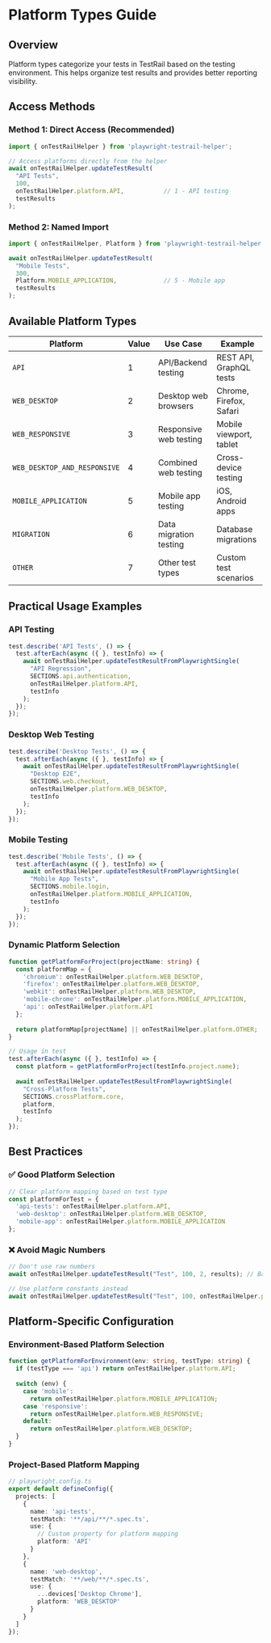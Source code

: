 # Platform Types Guide

## Overview

Platform types categorize your tests in TestRail based on the testing environment. This helps organize test results and provides better reporting visibility.

## Access Methods

### Method 1: Direct Access (Recommended)
```typescript
import { onTestRailHelper } from 'playwright-testrail-helper';

// Access platforms directly from the helper
await onTestRailHelper.updateTestResult(
  "API Tests",
  100,
  onTestRailHelper.platform.API,           // 1 - API testing
  testResults
);
```

### Method 2: Named Import
```typescript
import { onTestRailHelper, Platform } from 'playwright-testrail-helper';

await onTestRailHelper.updateTestResult(
  "Mobile Tests",
  300, 
  Platform.MOBILE_APPLICATION,             // 5 - Mobile app
  testResults
);
```

## Available Platform Types

| Platform | Value | Use Case | Example |
|----------|-------|----------|---------|
| `API` | 1 | API/Backend testing | REST API, GraphQL tests |
| `WEB_DESKTOP` | 2 | Desktop web browsers | Chrome, Firefox, Safari |
| `WEB_RESPONSIVE` | 3 | Responsive web testing | Mobile viewport, tablet |
| `WEB_DESKTOP_AND_RESPONSIVE` | 4 | Combined web testing | Cross-device testing |
| `MOBILE_APPLICATION` | 5 | Mobile app testing | iOS, Android apps |
| `MIGRATION` | 6 | Data migration testing | Database migrations |
| `OTHER` | 7 | Other test types | Custom test scenarios |

## Practical Usage Examples

### API Testing
```typescript
test.describe('API Tests', () => {
  test.afterEach(async ({ }, testInfo) => {
    await onTestRailHelper.updateTestResultFromPlaywrightSingle(
      "API Regression",
      SECTIONS.api.authentication,
      onTestRailHelper.platform.API,
      testInfo
    );
  });
});
```

### Desktop Web Testing  
```typescript
test.describe('Desktop Tests', () => {
  test.afterEach(async ({ }, testInfo) => {
    await onTestRailHelper.updateTestResultFromPlaywrightSingle(
      "Desktop E2E",
      SECTIONS.web.checkout,
      onTestRailHelper.platform.WEB_DESKTOP,
      testInfo
    );
  });
});
```

### Mobile Testing
```typescript
test.describe('Mobile Tests', () => {
  test.afterEach(async ({ }, testInfo) => {
    await onTestRailHelper.updateTestResultFromPlaywrightSingle(
      "Mobile App Tests",
      SECTIONS.mobile.login,
      onTestRailHelper.platform.MOBILE_APPLICATION,
      testInfo
    );
  });
});
```

### Dynamic Platform Selection
```typescript
function getPlatformForProject(projectName: string) {
  const platformMap = {
    'chromium': onTestRailHelper.platform.WEB_DESKTOP,
    'firefox': onTestRailHelper.platform.WEB_DESKTOP,
    'webkit': onTestRailHelper.platform.WEB_DESKTOP,
    'mobile-chrome': onTestRailHelper.platform.MOBILE_APPLICATION,
    'api': onTestRailHelper.platform.API
  };
  
  return platformMap[projectName] || onTestRailHelper.platform.OTHER;
}

// Usage in test
test.afterEach(async ({ }, testInfo) => {
  const platform = getPlatformForProject(testInfo.project.name);
  
  await onTestRailHelper.updateTestResultFromPlaywrightSingle(
    "Cross-Platform Tests",
    SECTIONS.crossPlatform.core,
    platform,
    testInfo
  );
});
```

## Best Practices

### ✅ Good Platform Selection
```typescript
// Clear platform mapping based on test type
const platformForTest = {
  'api-tests': onTestRailHelper.platform.API,
  'web-desktop': onTestRailHelper.platform.WEB_DESKTOP,
  'mobile-app': onTestRailHelper.platform.MOBILE_APPLICATION
};
```

### ❌ Avoid Magic Numbers
```typescript
// Don't use raw numbers
await onTestRailHelper.updateTestResult("Test", 100, 2, results); // Bad

// Use platform constants instead
await onTestRailHelper.updateTestResult("Test", 100, onTestRailHelper.platform.WEB_DESKTOP, results); // Good
```

## Platform-Specific Configuration

### Environment-Based Platform Selection
```typescript
function getPlatformForEnvironment(env: string, testType: string) {
  if (testType === 'api') return onTestRailHelper.platform.API;
  
  switch (env) {
    case 'mobile':
      return onTestRailHelper.platform.MOBILE_APPLICATION;
    case 'responsive':
      return onTestRailHelper.platform.WEB_RESPONSIVE;
    default:
      return onTestRailHelper.platform.WEB_DESKTOP;
  }
}
```

### Project-Based Platform Mapping
```typescript
// playwright.config.ts
export default defineConfig({
  projects: [
    {
      name: 'api-tests',
      testMatch: '**/api/**/*.spec.ts',
      use: { 
        // Custom property for platform mapping
        platform: 'API'
      }
    },
    {
      name: 'web-desktop',
      testMatch: '**/web/**/*.spec.ts',
      use: { 
        ...devices['Desktop Chrome'],
        platform: 'WEB_DESKTOP'
      }
    }
  ]
});
```